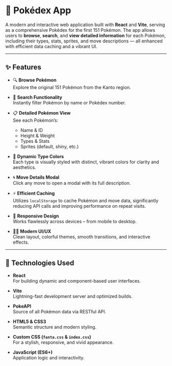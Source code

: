# 🧿 Pokédex App

A modern and interactive web application built with **React** and **Vite**, serving as a comprehensive Pokédex for the first 151 Pokémon. The app allows users to **browse**, **search**, and **view detailed information** for each Pokémon, including their types, stats, sprites, and move descriptions — all enhanced with efficient data caching and a vibrant UI.

---

## ✨ Features

- 🔍 **Browse Pokémon**  
  Explore the original 151 Pokémon from the Kanto region.

- 🔎 **Search Functionality**  
  Instantly filter Pokémon by name or Pokédex number.

- 📋 **Detailed Pokémon View**  
  See each Pokémon’s:
  - Name & ID  
  - Height & Weight  
  - Types & Stats  
  - Sprites (default, shiny, etc.)

- 🎨 **Dynamic Type Colors**  
  Each type is visually styled with distinct, vibrant colors for clarity and aesthetics.

- 🌀 **Move Details Modal**  
  Click any move to open a modal with its full description.

- ⚡ **Efficient Caching**  
  Utilizes `localStorage` to cache Pokémon and move data, significantly reducing API calls and improving performance on repeat visits.

- 📱 **Responsive Design**  
  Works flawlessly across devices – from mobile to desktop.

- 🧑‍🎨 **Modern UI/UX**  
  Clean layout, colorful themes, smooth transitions, and interactive effects.

---

## 🚀 Technologies Used

- **React**  
  For building dynamic and component-based user interfaces.

- **Vite**  
  Lightning-fast development server and optimized builds.

- **PokeAPI**  
  Source of all Pokémon data via RESTful API.

- **HTML5 & CSS3**  
  Semantic structure and modern styling.

- **Custom CSS (`fanta.css` & `index.css`)**  
  For a stylish, responsive, and vivid appearance.

- **JavaScript (ES6+)**  
  Application logic and interactivity.

